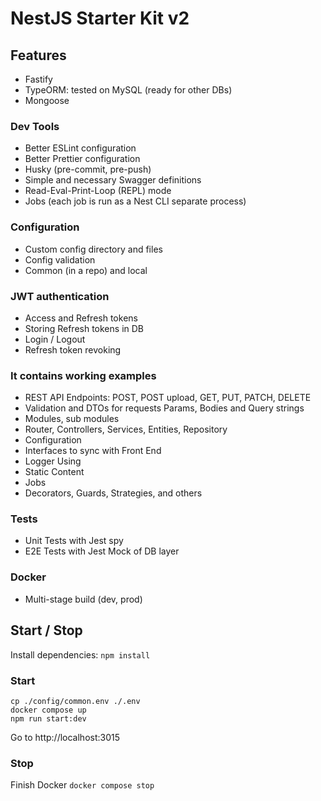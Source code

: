 # NestJS Starter Kit v2

## Features

- Fastify
- TypeORM: tested on MySQL (ready for other DBs)
- Mongoose

### Dev Tools

- Better ESLint configuration
- Better Prettier configuration
- Husky (pre-commit, pre-push)
- Simple and necessary Swagger definitions
- Read-Eval-Print-Loop (REPL) mode
- Jobs (each job is run as a Nest CLI separate process)

### Configuration

- Custom config directory and files
- Config validation
- Common (in a repo) and local

### JWT authentication

- Access and Refresh tokens
- Storing Refresh tokens in DB
- Login / Logout
- Refresh token revoking

### It contains working examples

- REST API Endpoints: POST, POST upload, GET, PUT, PATCH, DELETE
- Validation and DTOs for requests Params, Bodies and Query strings
- Modules, sub modules
- Router, Controllers, Services, Entities, Repository
- Configuration
- Interfaces to sync with Front End
- Logger Using
- Static Content
- Jobs
- Decorators, Guards, Strategies, and others

### Tests

- Unit Tests with Jest spy
- E2E Tests with Jest Mock of DB layer

### Docker

- Multi-stage build (dev, prod)

## Start / Stop

Install dependencies:
`npm install`

### Start

```
cp ./config/common.env ./.env
docker compose up
npm run start:dev
```

Go to http://localhost:3015

### Stop

Finish Docker
`docker compose stop`
